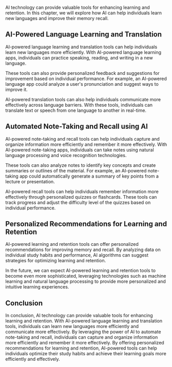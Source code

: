 
AI technology can provide valuable tools for enhancing learning and retention. In this chapter, we will explore how AI can help individuals learn new languages and improve their memory recall.

AI-Powered Language Learning and Translation
--------------------------------------------

AI-powered language learning and translation tools can help individuals learn new languages more efficiently. With AI-powered language learning apps, individuals can practice speaking, reading, and writing in a new language.

These tools can also provide personalized feedback and suggestions for improvement based on individual performance. For example, an AI-powered language app could analyze a user's pronunciation and suggest ways to improve it.

AI-powered translation tools can also help individuals communicate more effectively across language barriers. With these tools, individuals can translate text or speech from one language to another in real-time.

Automated Note-Taking and Recall using AI
-----------------------------------------

AI-powered note-taking and recall tools can help individuals capture and organize information more efficiently and remember it more effectively. With AI-powered note-taking apps, individuals can take notes using natural language processing and voice recognition technologies.

These tools can also analyze notes to identify key concepts and create summaries or outlines of the material. For example, an AI-powered note-taking app could automatically generate a summary of key points from a lecture or presentation.

AI-powered recall tools can help individuals remember information more effectively through personalized quizzes or flashcards. These tools can track progress and adjust the difficulty level of the quizzes based on individual performance.

Personalized Recommendations for Learning and Retention
-------------------------------------------------------

AI-powered learning and retention tools can offer personalized recommendations for improving memory and recall. By analyzing data on individual study habits and performance, AI algorithms can suggest strategies for optimizing learning and retention.

In the future, we can expect AI-powered learning and retention tools to become even more sophisticated, leveraging technologies such as machine learning and natural language processing to provide more personalized and intuitive learning experiences.

Conclusion
----------

In conclusion, AI technology can provide valuable tools for enhancing learning and retention. With AI-powered language learning and translation tools, individuals can learn new languages more efficiently and communicate more effectively. By leveraging the power of AI to automate note-taking and recall, individuals can capture and organize information more efficiently and remember it more effectively. By offering personalized recommendations for learning and retention, AI-powered tools can help individuals optimize their study habits and achieve their learning goals more efficiently and effectively.
